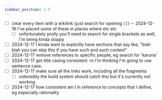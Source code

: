 ```yaml
---
sidebar_position: 1.5
---
```


- [ ] clear every item with a wikilink (just search for opening `[[`) -- 2024-12-16 I've placed some of these in places where etc etc
  - [ ] unfortunately prolly you'll need to search for single brackets as well, I'm being kinda sloppy
- [ ] 2024-12-17 I kinda want to explicitly have sections that say like, "blah blah you can skip this if you have such and such context"
- [ ] 2024-12-17 remove references to specific people, eg search for 'karuna'
- [ ] 2024-12-17 get title casing consistent. rn I'm thinking I'm going to use sentence case.
- [ ] 2024-12-17 make sure all the links work, including all the fragments
  - [ ] ostensibly the build system should catch thsi but it's currently not working
- [ ] 2024-12-17 how consistent am I in reference to concepts that I define, eg especially rationality
